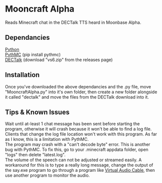 # Mooncraft Alpha
Reads Minecraft chat in the DECTalk TTS heard in Moonbase Alpha.
## Dependancies
[Python](https://www.python.org/downloads/)<br>
[PythMC](https://github.com/MrKelpy/PythMC) (pip install pythmc)<br>
[DECTalk](https://github.com/dectalk/dectalk) (download "vs6.zip" from the releases page)<br>
## Installation
Once you've downloaded the above dependancies and the .py file, move "MooncraftAlpha.py" into it's own folder, then create a new folder alongside it called "dectalk" and move the files from the DECTalk download into it.
## Tips & Known Issues
Wait until at-least 1 chat message has been sent before starting the program, otherwise it will crash because it won't be able to find a log file.<br>
Clients that change the log file location won't work with this program. As far as I know, this is a limitation with PythMC.<br>
The program may crash with a "can't decode byte" error. This is another bug with PythMC. To fix this, go to your .minecraft appdata folder, open "logs" then delete "latest.log".<br>
The volume of the speech can not be adjusted or streamed easily. A workaround for this is to type a really long message, change the output of the say.exe program to go through a program like [Virtual Audio Cable](https://vb-audio.com/Cable/), then use another program to monitor the audio.<br>
